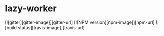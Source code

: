 # lazy-worker


  [![gitter][gitter-image]][gitter-url]
  [![NPM version][npm-image]][npm-url]
  [![build status][travis-image]][travis-url]
